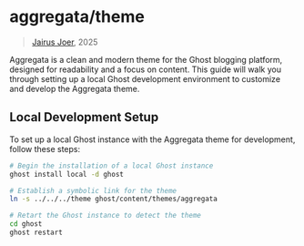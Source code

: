 # aggregata/theme

> [Jairus Joer](mailto:hello@jairusjoer.com), 2025

Aggregata is a clean and modern theme for the Ghost blogging platform, designed for readability and a focus on content. This guide will walk you through setting up a local Ghost development environment to customize and develop the Aggregata theme.

## Local Development Setup

To set up a local Ghost instance with the Aggregata theme for development, follow these steps:

```sh
# Begin the installation of a local Ghost instance
ghost install local -d ghost
```

```sh
# Establish a symbolic link for the theme
ln -s ../../../theme ghost/content/themes/aggregata
```

```sh
# Retart the Ghost instance to detect the theme
cd ghost
ghost restart
```
